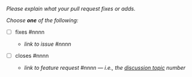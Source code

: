 
_Please explain what your pull request fixes or adds._

_Choose **one** of the following:_


* [ ] fixes #nnnn

  - _link to issue #nnnn_


* [ ] closes #nnnn

  - _link to feature request #nnnn &#x2014; i.e., the [discussion topic](https://github.com/orgs/npp-dotnet/discussions/categories/ideas) number_
